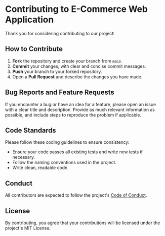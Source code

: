 # Contributing to E-Commerce Web Application

Thank you for considering contributing to our project!

## How to Contribute

1. **Fork** the repository and create your branch from `main`.
2. **Commit** your changes, with clear and concise commit messages.
3. **Push** your branch to your forked repository.
4. Open a **Pull Request** and describe the changes you have made.

## Bug Reports and Feature Requests

If you encounter a bug or have an idea for a feature, please open an issue with a clear title and description. Provide as much relevant information as possible, and include steps to reproduce the problem if applicable.

## Code Standards

Please follow these coding guidelines to ensure consistency:

- Ensure your code passes all existing tests and write new tests if necessary.
- Follow the naming conventions used in the project.
- Write clean, readable code.

## Conduct

All contributors are expected to follow the project's [Code of Conduct](CODE_OF_CONDUCT.md).

## License

By contributing, you agree that your contributions will be licensed under the project's MIT License.
